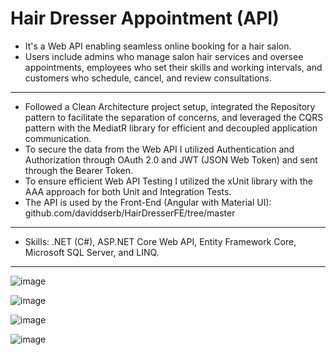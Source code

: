 # Hair Dresser Appointment (API)

- It's a Web API enabling seamless online booking for a hair salon.
- Users include admins who manage salon hair services and oversee appointments, employees who set their skills and working intervals, and customers who schedule, cancel, and review consultations.
---
- Followed a Clean Architecture project setup, integrated the Repository pattern to facilitate the separation of concerns, and leveraged the CQRS pattern with the MediatR library for efficient and decoupled application communication.
- To secure the data from the Web API I utilized Authentication and Authorization through OAuth 2.0 and JWT (JSON Web Token) and sent through the Bearer Token.
- To ensure efficient Web API Testing I utilized the xUnit library with the AAA approach for both Unit and Integration Tests.
- The API is used by the Front-End (Angular with Material UI): github.com/daviddserb/HairDresserFE/tree/master
---
- Skills: .NET (C#), ASP.NET Core Web API, Entity Framework Core, Microsoft SQL Server, and LINQ.
---
![image](https://github.com/daviddserb/HairDresserBE/assets/83017887/4131394f-808b-417e-aa12-1445e4667692)

![image](https://github.com/daviddserb/HairDresserBE/assets/83017887/74b503bd-56ae-4561-be00-4752ab352514)

![image](https://github.com/daviddserb/HairDresserBE/assets/83017887/3cedd981-dec7-48ec-80b0-b023fd1a9d3d)

![image](https://github.com/daviddserb/HairDresserBE/assets/83017887/0c5ca76d-9a88-435c-81aa-9cf604b81559)
